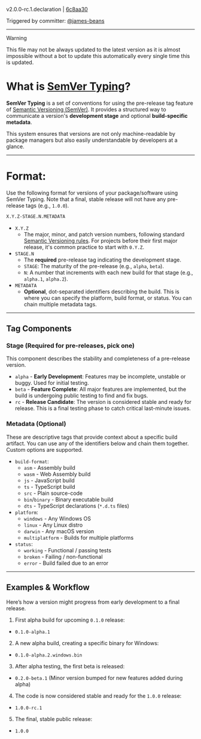 v2.0.0-rc.1.declaration | [6c8aa30](https://github.com/monitio/SemVer-Typing/commit/6c8aa30b9edfc56d2e4a6a45413ea18e3a1441a9)

Triggered by committer: [@james-beans](https://github.com/james-beans)

---

> [!WARNING]
> This file may not be always updated to the latest version as it is almost impossible without a bot to update this automatically every single time this is updated.

# What is [SemVer Typing](./VERSIONING.md)?
**SemVer Typing** is a set of conventions for using the pre-release tag feature of [Semantic Versioning (SemVer)](https://semver.org/). It provides a structured way to communicate a version's **development stage** and optional **build-specific metadata**.

This system ensures that versions are not only machine-readable by package managers but also easily understandable by developers at a glance.

---

# Format:
Use the following format for versions of your package/software using SemVer Typing. Note that a final, stable release will not have any pre-release tags (e.g., `1.0.0`).

```md
X.Y.Z-STAGE.N.METADATA
```

- `X.Y.Z`
  - The major, minor, and patch version numbers, following standard [Semantic Versioning rules](https://semver.org/#semantic-versioning-specification-semver). For projects before their first major release, it's common practice to start with `0.Y.Z`.
- `STAGE.N`
  - The **required** pre-release tag indicating the development stage.
  - `STAGE`: The maturity of the pre-release (e.g., `alpha`, `beta`).
  - `N`: A number that increments with each new build for that stage (e.g., `alpha.1`, `alpha.2`).
- `METADATA`
  - **Optional**, dot-separated identifiers describing the build. This is where you can specify the platform, build format, or status. You can chain multiple metadata tags.

---

## Tag Components
### Stage (**Required** for pre-releases, pick one)
This component describes the stability and completeness of a pre-release version.
  - `alpha` - **Early Development**: Features may be incomplete, unstable or buggy. Used for initial testing.
  - `beta` - **Feature Complete**: All major features are implemented, but the build is undergoing public testing to find and fix bugs.
  - `rc` - **Release Candidate**: The version is considered stable and ready for release. This is a final testing phase to catch critical last-minute issues.

### Metadata (**Optional**)
These are descriptive tags that provide context about a specific build artifact. You can use any of the identifiers below and chain them together. Custom options are supported.

- `build-format`:
  - `asm` - Assembly build
  - `wasm` - Web Assembly build
  - `js` - JavaScript build
  - `ts` - TypeScript build
  - `src` - Plain source-code
  - `bin`/`binary` - Binary executable build
  - `dts` - TypeScript declarations (`*.d.ts` files)
- `platform`:
  - `windows` - Any Windows OS
  - `linux` - Any Linux distro
  - `darwin` - Any macOS version
  - `multiplatform` - Builds for multiple platforms
- `status`:
  - `working` - Functional / passing tests
  - `broken` - Failing / non-functional
  - `error` - Build failed due to an error

---

## Examples & Workflow
Here’s how a version might progress from early development to a final release.

1. First alpha build for upcoming `0.1.0` release:
  - `0.1.0-alpha.1`
2. A new alpha build, creating a specific binary for Windows:
  - `0.1.0-alpha.2.windows.bin`
3. After alpha testing, the first beta is released:
  - `0.2.0-beta.1` (Minor version bumped for new features added during alpha)
4. The code is now considered stable and ready for the `1.0.0` release:
  - `1.0.0-rc.1`
5. The final, stable public release:
  - `1.0.0`

